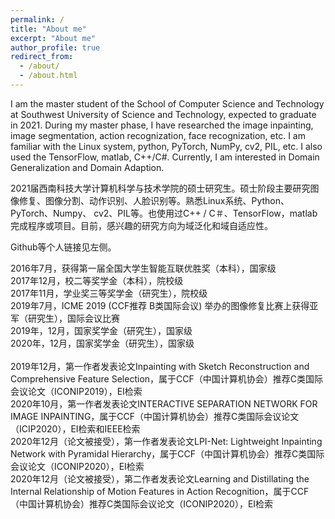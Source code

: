 ```yaml
---
permalink: /
title: "About me"
excerpt: "About me"
author_profile: true
redirect_from: 
  - /about/
  - /about.html
---
```


I am the master student of the School of Computer Science and Technology at Southwest University of Science and Technology, expected to graduate in 2021. During my master phase, I have researched the image inpainting, image segmentation, action recognization, face recognization, etc. I am familiar with the Linux system, python, PyTorch, NumPy, cv2, PIL, etc. I also used the TensorFlow, matlab, C++/C#. Currently, I am interested in Domain Generalization and Domain Adaption.  
  
2021届西南科技大学计算机科学与技术学院的硕士研究生。硕士阶段主要研究图像修复、图像分割、动作识别、人脸识别等。熟悉Linux系统、Python、PyTorch、Numpy、 cv2、PIL等。也使用过C++ / C＃、TensorFlow，matlab完成程序或项目。目前，感兴趣的研究方向为域泛化和域自适应性。    
 
Github等个人链接见左侧。

2016年7月，获得第一届全国大学生智能互联优胜奖（本科），国家级 <br>
2017年12月，校二等奖学金（本科），院校级<br>
2017年11月，学业奖三等奖学金（研究生），院校级<br>
2019年7月，ICME 2019 (CCF推荐 B类国际会议) 举办的图像修复比赛上获得亚军（研究生），国际会议比赛<br>
2019年，12月，国家奖学金（研究生），国家级<br>
2020年，12月，国家奖学金（研究生），国家级<br>
<br>
2019年12月，第一作者发表论文Inpainting with Sketch Reconstruction and Comprehensive Feature Selection，属于CCF（中国计算机协会）推荐C类国际会议论文（ICONIP2019），EI检索<br>
2020年10月，第一作者发表论文INTERACTIVE SEPARATION NETWORK FOR IMAGE INPAINTING，属于CCF（中国计算机协会）推荐C类国际会议论文（ICIP2020），EI检索和IEEE检索<br>
2020年12月（论文被接受），第一作者发表论文LPI-Net: Lightweight Inpainting Network with Pyramidal Hierarchy，属于CCF（中国计算机协会）推荐C类国际会议论文（ICONIP2020），EI检索<br>
2020年12月（论文被接受），第二作者发表论文Learning and Distillating the Internal Relationship of Motion Features in Action Recognition，属于CCF（中国计算机协会）推荐C类国际会议论文（ICONIP2020），EI检索<br>